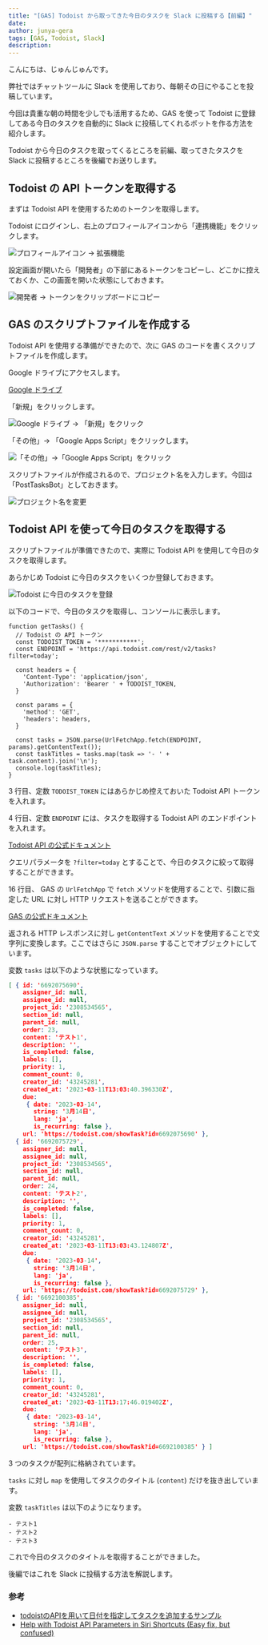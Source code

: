 ```yaml
---
title: "[GAS] Todoist から取ってきた今日のタスクを Slack に投稿する【前編】"
date: 
author: junya-gera
tags: [GAS, Todoist, Slack]
description: 
---
```


こんにちは、じゅんじゅんです。

弊社ではチャットツールに Slack を使用しており、毎朝その日にやることを投稿しています。

今回は貴重な朝の時間を少しでも活用するため、GAS を使って Todoist に登録してある今日のタスクを自動的に Slack に投稿してくれるボットを作る方法を紹介します。

Todoist から今日のタスクを取ってくるところを前編、取ってきたタスクを Slack に投稿するところを後編でお送りします。

## Todoist の API トークンを取得する

まずは Todoist API を使用するためのトークンを取得します。

Todoist にログインし、右上のプロフィールアイコンから「連携機能」をクリックします。

![プロフィールアイコン → 拡張機能](images/1.png "プロフィールアイコン → 拡張機能")

設定画面が開いたら「開発者」の下部にあるトークンをコピーし、どこかに控えておくか、この画面を開いた状態にしておきます。

![開発者 → トークンをクリップボードにコピー](images/2.png "開発者 → トークンをクリップボードにコピー")

## GAS のスクリプトファイルを作成する

Todoist API を使用する準備ができたので、次に GAS のコードを書くスクリプトファイルを作成します。

Google ドライブにアクセスします。

[Google ドライブ](https://drive.google.com/drive/my-drive?ths=true)

「新規」をクリックします。

![Google ドライブ → 「新規」をクリック](images/3.png "Google ドライブ → 「新規」をクリック")

「その他」→ 「Google Apps Script」をクリックします。

![「その他」→「Google Apps Script」をクリック](images/4.png "「その他」→「Google Apps Script」をクリック")

スクリプトファイルが作成されるので、プロジェクト名を入力します。今回は「PostTasksBot」としておきます。

![プロジェクト名を変更](images/5.png "プロジェクト名を変更")


## Todoist API を使って今日のタスクを取得する

スクリプトファイルが準備できたので、実際に Todoist API を使用して今日のタスクを取得します。

あらかじめ Todoist に今日のタスクをいくつか登録しておきます。

![Todoist に今日のタスクを登録](images/6.png "Todoist に今日のタスクを登録")

以下のコードで、今日のタスクを取得し、コンソールに表示します。

```js{numberLines:1}
function getTasks() {
  // Todoist の API トークン 
  const TODOIST_TOKEN = '***********';
  const ENDPOINT = 'https://api.todoist.com/rest/v2/tasks?filter=today';

  const headers = {
    'Content-Type': 'application/json',
    'Authorization': 'Bearer ' + TODOIST_TOKEN,
  }

  const params = {
    'method': 'GET',
    'headers': headers,
  }

  const tasks = JSON.parse(UrlFetchApp.fetch(ENDPOINT, params).getContentText());
  const taskTitles = tasks.map(task => '- ' + task.content).join('\n');
  console.log(taskTitles);
}
```

3 行目、定数 `TODOIST_TOKEN` にはあらかじめ控えておいた Todoist API トークンを入れます。

4 行目、定数 `ENDPOINT` には、タスクを取得する Todoist API のエンドポイントを入れます。

[Todoist API の公式ドキュメント](https://developer.todoist.com/rest/v2/?shell#get-active-tasks)

クエリパラメータを `?filter=today` とすることで、今日のタスクに絞って取得することができます。

16 行目、 GAS の `UrlFetchApp` で `fetch` メソッドを使用することで、引数に指定した URL に対し HTTP リクエストを送ることができます。

[GAS の公式ドキュメント](https://developers.google.com/apps-script/reference/url-fetch/url-fetch-app?hl=ja)

返される HTTP レスポンスに対し `getContentText` メソッドを使用することで文字列に変換します。ここではさらに `JSON.parse` することでオブジェクトにしています。

変数 `tasks` は以下のような状態になっています。

```json
[ { id: '6692075690',
    assigner_id: null,
    assignee_id: null,
    project_id: '2308534565',
    section_id: null,
    parent_id: null,
    order: 23,
    content: 'テスト1',
    description: '',
    is_completed: false,
    labels: [],
    priority: 1,
    comment_count: 0,
    creator_id: '43245281',
    created_at: '2023-03-11T13:03:40.396330Z',
    due: 
     { date: '2023-03-14',
       string: '3月14日',
       lang: 'ja',
       is_recurring: false },
    url: 'https://todoist.com/showTask?id=6692075690' },
  { id: '6692075729',
    assigner_id: null,
    assignee_id: null,
    project_id: '2308534565',
    section_id: null,
    parent_id: null,
    order: 24,
    content: 'テスト2',
    description: '',
    is_completed: false,
    labels: [],
    priority: 1,
    comment_count: 0,
    creator_id: '43245281',
    created_at: '2023-03-11T13:03:43.124807Z',
    due: 
     { date: '2023-03-14',
       string: '3月14日',
       lang: 'ja',
       is_recurring: false },
    url: 'https://todoist.com/showTask?id=6692075729' },
  { id: '6692100385',
    assigner_id: null,
    assignee_id: null,
    project_id: '2308534565',
    section_id: null,
    parent_id: null,
    order: 25,
    content: 'テスト3',
    description: '',
    is_completed: false,
    labels: [],
    priority: 1,
    comment_count: 0,
    creator_id: '43245281',
    created_at: '2023-03-11T13:17:46.019402Z',
    due: 
     { date: '2023-03-14',
       string: '3月14日',
       lang: 'ja',
       is_recurring: false },
    url: 'https://todoist.com/showTask?id=6692100385' } ]
```

3 つのタスクが配列に格納されています。

`tasks` に対し `map` を使用してタスクのタイトル (`content`) だけを抜き出しています。

変数 `taskTitles` は以下のようになります。

```
- テスト1
- テスト2
- テスト3
```

これで今日のタスクのタイトルを取得することができました。

後編ではこれを Slack に投稿する方法を解説します。

### 参考

- [todoistのAPIを用いて日付を指定してタスクを追加するサンプル](https://shinshin86.hateblo.jp/entry/2022/02/13/171131)
- [Help with Todoist API Parameters in Siri Shortcuts (Easy fix, but confused)](https://talk.automators.fm/t/help-with-todoist-api-parameters-in-siri-shortcuts-easy-fix-but-confused/8660/4)